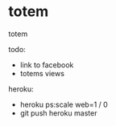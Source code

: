 totem
=====

totem

todo:
 * link to facebook
 * totems views

heroku:
 * heroku ps:scale web=1 / 0
 * git push heroku master